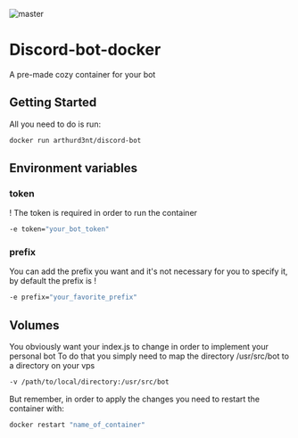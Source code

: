 ![master](https://github.com/ArthurD3nt/discord-bot-docker/workflows/master/badge.svg)

# Discord-bot-docker

A pre-made cozy container for your bot

## Getting Started

All you need to do is run:
``` bash
docker run arthurd3nt/discord-bot
```
## Environment variables

### token 
! The token is required in order to run the container
``` bash
-e token="your_bot_token" 
```

### prefix
You can add the prefix you want and it's not necessary for you to specify it, by default the prefix is !
``` bash
-e prefix="your_favorite_prefix" 
```

## Volumes
You obviously want your index.js to change in order to implement your personal bot
To do that you simply need to map the directory /usr/src/bot to a directory on your vps
``` bash
-v /path/to/local/directory:/usr/src/bot
```
But remember, in order to apply the changes you need to restart the container with:
``` bash
docker restart "name_of_container"
```
